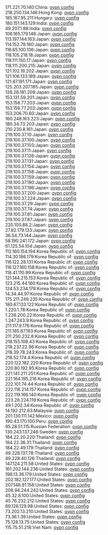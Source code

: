 171.221.70.140:China: [ovpn config](vpn/171_221_70_140.ovpn)  
218.250.134.146:Hong Kong: [ovpn config](vpn/218_250_134_146.ovpn)  
185.167.95.211:Hungary: [ovpn config](vpn/185_167_95_211.ovpn)  
180.151.143.129:India: [ovpn config](vpn/180_151_143_129.ovpn)  
49.207.1.88:India: [ovpn config](vpn/49_207_1_88.ovpn)  
106.165.179.146:Japan: [ovpn config](vpn/106_165_179_146.ovpn)  
113.197.144.163:Japan: [ovpn config](vpn/113_197_144_163.ovpn)  
114.152.79.180:Japan: [ovpn config](vpn/114_152_79_180.ovpn)  
116.65.100.106:Japan: [ovpn config](vpn/116_65_100_106.ovpn)  
118.105.218.18:Japan: [ovpn config](vpn/118_105_218_18.ovpn)  
118.111.150.17:Japan: [ovpn config](vpn/118_111_150_17.ovpn)  
118.111.200.215:Japan: [ovpn config](vpn/118_111_200_215.ovpn)  
121.102.19.202:Japan: [ovpn config](vpn/121_102_19_202.ovpn)  
121.106.133.189:Japan: [ovpn config](vpn/121_106_133_189.ovpn)  
121.87.191.171:Japan: [ovpn config](vpn/121_87_191_171.ovpn)  
125.203.207.185:Japan: [ovpn config](vpn/125_203_207_185.ovpn)  
126.28.181.208:Japan: [ovpn config](vpn/126_28_181_208.ovpn)  
153.131.59.201:Japan: [ovpn config](vpn/153_131_59_201.ovpn)  
153.156.77.203:Japan: [ovpn config](vpn/153_156_77_203.ovpn)  
153.156.77.203:Japan: [ovpn config](vpn/153_156_77_203.ovpn)  
153.206.70.60:Japan: [ovpn config](vpn/153_206_70_60.ovpn)  
160.248.163.223:Japan: [ovpn config](vpn/160_248_163_223.ovpn)  
180.34.73.203:Japan: [ovpn config](vpn/180_34_73_203.ovpn)  
210.230.8.161:Japan: [ovpn config](vpn/210_230_8_161.ovpn)  
219.100.37.10:Japan: [ovpn config](vpn/219_100_37_10.ovpn)  
219.100.37.100:Japan: [ovpn config](vpn/219_100_37_100.ovpn)  
219.100.37.103:Japan: [ovpn config](vpn/219_100_37_103.ovpn)  
219.100.37.11:Japan: [ovpn config](vpn/219_100_37_11.ovpn)  
219.100.37.126:Japan: [ovpn config](vpn/219_100_37_126.ovpn)  
219.100.37.131:Japan: [ovpn config](vpn/219_100_37_131.ovpn)  
219.100.37.154:Japan: [ovpn config](vpn/219_100_37_154.ovpn)  
219.100.37.158:Japan: [ovpn config](vpn/219_100_37_158.ovpn)  
219.100.37.159:Japan: [ovpn config](vpn/219_100_37_159.ovpn)  
219.100.37.190:Japan: [ovpn config](vpn/219_100_37_190.ovpn)  
219.100.37.196:Japan: [ovpn config](vpn/219_100_37_196.ovpn)  
219.100.37.200:Japan: [ovpn config](vpn/219_100_37_200.ovpn)  
219.100.37.224:Japan: [ovpn config](vpn/219_100_37_224.ovpn)  
219.100.37.29:Japan: [ovpn config](vpn/219_100_37_29.ovpn)  
219.100.37.74:Japan: [ovpn config](vpn/219_100_37_74.ovpn)  
219.100.37.81:Japan: [ovpn config](vpn/219_100_37_81.ovpn)  
219.100.37.87:Japan: [ovpn config](vpn/219_100_37_87.ovpn)  
220.100.88.2:Japan: [ovpn config](vpn/220_100_88_2.ovpn)  
27.82.179.133:Japan: [ovpn config](vpn/27_82_179_133.ovpn)  
36.54.73.144:Japan: [ovpn config](vpn/36_54_73_144.ovpn)  
58.190.241.172:Japan: [ovpn config](vpn/58_190_241_172.ovpn)  
61.125.54.104:Japan: [ovpn config](vpn/61_125_54_104.ovpn)  
112.160.154.194:Korea Republic of: [ovpn config](vpn/112_160_154_194.ovpn)  
114.30.186.179:Korea Republic of: [ovpn config](vpn/114_30_186_179.ovpn)  
116.122.28.131:Korea Republic of: [ovpn config](vpn/116_122_28_131.ovpn)  
116.127.160.158:Korea Republic of: [ovpn config](vpn/116_127_160_158.ovpn)  
118.41.110.99:Korea Republic of: [ovpn config](vpn/118_41_110_99.ovpn)  
121.144.215.153:Korea Republic of: [ovpn config](vpn/121_144_215_153.ovpn)  
123.215.44.160:Korea Republic of: [ovpn config](vpn/123_215_44_160.ovpn)  
124.53.234.178:Korea Republic of: [ovpn config](vpn/124_53_234_178.ovpn)  
14.34.44.97:Korea Republic of: [ovpn config](vpn/14_34_44_97.ovpn)  
175.211.249.235:Korea Republic of: [ovpn config](vpn/175_211_249_235.ovpn)  
180.67.133.122:Korea Republic of: [ovpn config](vpn/180_67_133_122.ovpn)  
1.220.1.78:Korea Republic of: [ovpn config](vpn/1_220_1_78.ovpn)  
1.238.200.22:Korea Republic of: [ovpn config](vpn/1_238_200_22.ovpn)  
1.247.243.9:Korea Republic of: [ovpn config](vpn/1_247_243_9.ovpn)  
211.117.9.176:Korea Republic of: [ovpn config](vpn/211_117_9_176.ovpn)  
211.185.67.193:Korea Republic of: [ovpn config](vpn/211_185_67_193.ovpn)  
211.250.232.8:Korea Republic of: [ovpn config](vpn/211_250_232_8.ovpn)  
218.155.108.43:Korea Republic of: [ovpn config](vpn/218_155_108_43.ovpn)  
218.237.22.96:Korea Republic of: [ovpn config](vpn/218_237_22_96.ovpn)  
218.39.78.243:Korea Republic of: [ovpn config](vpn/218_39_78_243.ovpn)  
218.52.174.4:Korea Republic of: [ovpn config](vpn/218_52_174_4.ovpn)  
220.122.182.220:Korea Republic of: [ovpn config](vpn/220_122_182_220.ovpn)  
220.80.192.95:Korea Republic of: [ovpn config](vpn/220_80_192_95.ovpn)  
221.141.211.251:Korea Republic of: [ovpn config](vpn/221_141_211_251.ovpn)  
221.164.195.216:Korea Republic of: [ovpn config](vpn/221_164_195_216.ovpn)  
222.101.74.44:Korea Republic of: [ovpn config](vpn/222_101_74_44.ovpn)  
222.118.214.157:Korea Republic of: [ovpn config](vpn/222_118_214_157.ovpn)  
222.119.166.140:Korea Republic of: [ovpn config](vpn/222_119_166_140.ovpn)  
223.28.224.119:Korea Republic of: [ovpn config](vpn/223_28_224_119.ovpn)  
49.1.202.34:Korea Republic of: [ovpn config](vpn/49_1_202_34.ovpn)  
14.192.212.63:Malaysia: [ovpn config](vpn/14_192_212_63.ovpn)  
201.130.111.142:Mexico: [ovpn config](vpn/201_130_111_142.ovpn)  
190.43.170.100:Peru: [ovpn config](vpn/190_43_170_100.ovpn)  
95.28.51.115:Russian Federation: [ovpn config](vpn/95_28_51_115.ovpn)  
130.243.137.246:Sweden: [ovpn config](vpn/130_243_137_246.ovpn)  
184.22.20.220:Thailand: [ovpn config](vpn/184_22_20_220.ovpn)  
184.22.36.31:Thailand: [ovpn config](vpn/184_22_36_31.ovpn)  
184.22.49.179:Thailand: [ovpn config](vpn/184_22_49_179.ovpn)  
49.228.137.78:Thailand: [ovpn config](vpn/49_228_137_78.ovpn)  
49.228.40.126:Thailand: [ovpn config](vpn/49_228_40_126.ovpn)  
147.124.211.58:United States: [ovpn config](vpn/147_124_211_58.ovpn)  
161.202.144.236:United States: [ovpn config](vpn/161_202_144_236.ovpn)  
198.13.36.179:United States: [ovpn config](vpn/198_13_36_179.ovpn)  
202.182.127.177:United States: [ovpn config](vpn/202_182_127_177.ovpn)  
207.148.91.158:United States: [ovpn config](vpn/207_148_91_158.ovpn)  
208.94.244.242:United States: [ovpn config](vpn/208_94_244_242.ovpn)  
45.32.8.100:United States: [ovpn config](vpn/45_32_8_100.ovpn)  
45.76.232.212:United States: [ovpn config](vpn/45_76_232_212.ovpn)  
69.126.129.98:United States: [ovpn config](vpn/69_126_129_98.ovpn)  
73.202.13.210:United States: [ovpn config](vpn/73_202_13_210.ovpn)  
73.36.1.39:United States: [ovpn config](vpn/73_36_1_39.ovpn)  
75.128.13.75:United States: [ovpn config](vpn/75_128_13_75.ovpn)  
115.75.51.218:Viet Nam: [ovpn config](vpn/115_75_51_218.ovpn)  
